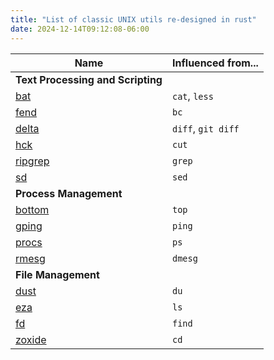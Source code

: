 ```yaml
---
title: "List of classic UNIX utils re-designed in rust"
date: 2024-12-14T09:12:08-06:00
---
```


|  Name                                                  | Influenced from...  |
| ------------------------------------------------------ | ------------------- |
| **Text Processing and Scripting**                      |                     |
| [bat](https://github.com/sharkdp/bat)                  |  `cat`,      `less` |
| [fend](https://printfn.github.io/fend/documentation/)  |  `bc`               |
| [delta](https://github.com/dandavison/delta)           |  `diff`, `git diff` |
| [hck](https://github.com/sstadick/hck)                 |  `cut`              |
| [ripgrep](https://github.com/BurntSushi/ripgrep)       |  `grep`             |
| [sd](https://github.com/chmln/sd)                      |  `sed`              |
| **Process Management**                                 |                     |
| [bottom](https://github.com/ClementTsang/bottom)       |  `top`              |
| [gping](https://github.com/orf/gping)                  |  `ping`             |
| [procs](https://github.com/dalance/procs)              |  `ps`               |
| [rmesg](https://github.com/polyverse/rmesg/)           |  `dmesg`            |
| **File Management**                                    |                     |
| [dust](https://github.com/bootandy/dust)               |  `du`               |
| [eza](https://github.com/eza-community/eza)            |  `ls`               |
| [fd](https://github.com/sharkdp/fd)                    |  `find`             |
| [zoxide](https://github.com/ajeetdsouza/zoxide)        |  `cd`               |
